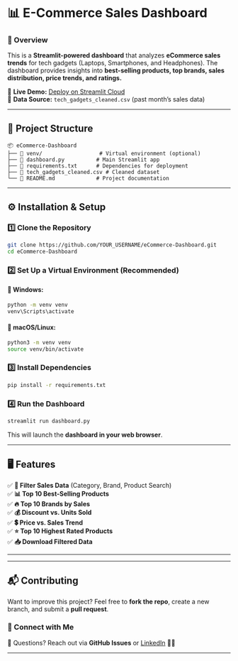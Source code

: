 # **📊 E-Commerce Sales Dashboard**  

### **🚀 Overview**  
This is a **Streamlit-powered dashboard** that analyzes **eCommerce sales trends** for tech gadgets (Laptops, Smartphones, and Headphones). The dashboard provides insights into **best-selling products, top brands, sales distribution, price trends, and ratings.**  

🔹 **Live Demo:** [Deploy on Streamlit Cloud](https://e-commerceanalyticaldashboard-v8qrjt6u5dkluojapp5atjc.streamlit.app/)  
🔹 **Data Source:** `tech_gadgets_cleaned.csv` (past month’s sales data)  

---

## **📂 Project Structure**
```
📦 eCommerce-Dashboard
├── 📂 venv/                  # Virtual environment (optional)
├── 📄 dashboard.py          # Main Streamlit app
├── 📄 requirements.txt      # Dependencies for deployment
├── 📄 tech_gadgets_cleaned.csv # Cleaned dataset
└── 📄 README.md             # Project documentation
```

---

## **⚙️ Installation & Setup**
### **1️⃣ Clone the Repository**
```bash
git clone https://github.com/YOUR_USERNAME/eCommerce-Dashboard.git
cd eCommerce-Dashboard
```

### **2️⃣ Set Up a Virtual Environment (Recommended)**
#### **🔹 Windows:**
```bash
python -m venv venv
venv\Scripts\activate
```
#### **🔹 macOS/Linux:**
```bash
python3 -m venv venv
source venv/bin/activate
```

### **3️⃣ Install Dependencies**
```bash
pip install -r requirements.txt
```

### **4️⃣ Run the Dashboard**
```bash
streamlit run dashboard.py
```
This will launch the **dashboard in your web browser**.

---

## **🖥️ Features**
✅ **🔎 Filter Sales Data** (Category, Brand, Product Search)  
✅ **📊 Top 10 Best-Selling Products**  
✅ **🔥 Top 10 Brands by Sales**  
✅ **💰 Discount vs. Units Sold**  
✅ **💲 Price vs. Sales Trend**  
✅ **⭐ Top 10 Highest Rated Products**  
✅ **📥 Download Filtered Data**  

---

---

## **📬 Contributing**
Want to improve this project? Feel free to **fork the repo**, create a new branch, and submit a **pull request**.  

### **🔗 Connect with Me**
💬 Questions? Reach out via **GitHub Issues** or [LinkedIn](https://www.linkedin.com/in/amar-tiwari-53a3a0255/) 🚀🔥  

---
